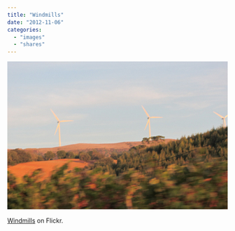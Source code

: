 ```yaml
---
title: "Windmills"
date: "2012-11-06"
categories: 
  - "images"
  - "shares"
---
```


![](images/tumblr_mcwx90TSuD1qz4vrlo1_640.jpg)

[Windmills](http://www.flickr.com/photos/pitermarx/8086024267/) on Flickr.
